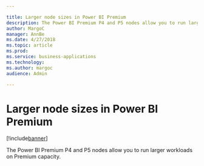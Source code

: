 ```yaml
---

title: Larger node sizes in Power BI Premium
description: The Power BI Premium P4 and P5 nodes allow you to run larger workloads on Premium capacity.
author: MargoC
manager: AnnBe
ms.date: 4/27/2018
ms.topic: article
ms.prod: 
ms.service: business-applications
ms.technology: 
ms.author: margoc
audience: Admin

---
```

#  Larger node sizes in Power BI Premium




[!include[banner](../../../includes/banner.md)]

The Power BI Premium P4 and P5 nodes allow you to run larger workloads on
Premium capacity.
